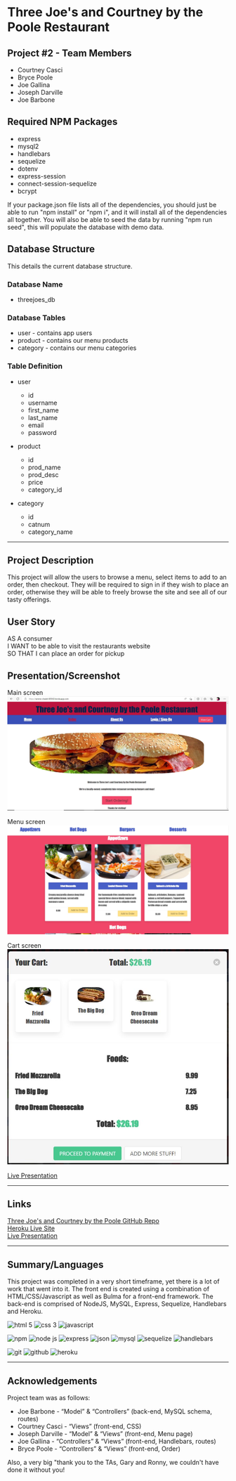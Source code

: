 # Three Joe's and Courtney by the Poole Restaurant
## Project #2 - Team Members
- Courtney Casci
- Bryce Poole
- Joe Gallina
- Joseph Darville
- Joe Barbone

## Required NPM Packages
- express
- mysql2
- handlebars
- sequelize
- dotenv
- express-session
- connect-session-sequelize
- bcrypt

If your package.json file lists all of the dependencies, you should just be able to run "npm install" or "npm i", and it will install all of the dependencies all together. You will also be able to seed the data by running "npm run seed", this will populate the database with demo data. 

## Database Structure
This details the current database structure.  
### Database Name
* threejoes_db

### Database Tables
* user - contains app users
* product - contains our menu products
* category - contains our menu categories

### Table Definition
* user
    * id
    * username
    * first_name
    * last_name
    * email
    * password

* product
    * id
    * prod_name
    * prod_desc
    * price
    * category_id

* category
    * id
    * catnum
    * category_name

---

## Project Description

This project will allow the users to browse a menu, select items to add to an order, then checkout. They will be required to sign in if they wish to place an order, otherwise they will be able to freely browse the site and see all of our tasty offerings. 

## User Story

AS A consumer  
I WANT to be able to visit the restaurants website  
SO THAT I can place an order for pickup

## Presentation/Screenshot

Main screen
![main screen - Three Joe's website](/public/images/screenshot-main.JPG)

Menu screen
![menu screen - Three Joe's website](/public/images/screenshot-main1.JPG)

Cart screen  
![cart screen - Three Joe's website](/public/images/screenshot-main2.JPG)

[Live Presentation](https://docs.google.com/presentation/d/15WEYkBOP9_9AuGmD1_xfu5ybtDlUJ3c7lD2jtHKpMWE/edit?usp=sharing)

---

## Links

[Three Joe's and Courtney by the Poole GitHub Repo](https://github.com/courtcoder/Three-Joes)  
[Heroku Live Site](https://serene-citadel-89543.herokuapp.com/)  
[Live Presentation](https://docs.google.com/presentation/d/15WEYkBOP9_9AuGmD1_xfu5ybtDlUJ3c7lD2jtHKpMWE/edit?usp=sharing)

---

## Summary/Languages

This project was completed in a very short timeframe, yet there is a lot of work that went into it. The front end is created using a combination of HTML/CSS/Javascript as well as Bulma for a front-end framework. The back-end is comprised of NodeJS, MySQL, Express, Sequelize, Handlebars and Heroku.

![html 5](https://img.shields.io/badge/HTML5-E34F26?style=for-the-badge&logo=html5&logoColor=white) ![css 3](https://img.shields.io/badge/CSS3-1572B6?style=for-the-badge&logo=css3&logoColor=white) ![javascript](https://img.shields.io/badge/JavaScript-323330?style=for-the-badge&logo=javascript&logoColor=F7DF1E)

![npm](https://img.shields.io/badge/npm-CB3837?style=for-the-badge&logo=npm&logoColor=white) ![node js](https://img.shields.io/badge/Node.js-339933?style=for-the-badge&logo=nodedotjs&logoColor=white) ![express](https://img.shields.io/badge/Express.js-000000?style=for-the-badge&logo=express&logoColor=white) ![json](https://img.shields.io/badge/json-5E5C5C?style=for-the-badge&logo=json&logoColor=white) ![mysql](https://img.shields.io/badge/MySQL-005C84?style=for-the-badge&logo=mysql&logoColor=white) ![sequelize](https://img.shields.io/badge/Sequelize-52B0E7?style=for-the-badge&logo=Sequelize&logoColor=white) ![handlebars](https://img.shields.io/badge/Handlebars.js-f0772b?style=for-the-badge&logo=handlebarsdotjs&logoColor=black)

![git](https://img.shields.io/badge/GIT-E44C30?style=for-the-badge&logo=git&logoColor=white) ![github](https://img.shields.io/badge/GitHub-100000?style=for-the-badge&logo=github&logoColor=white) ![heroku](https://img.shields.io/badge/Heroku-430098?style=for-the-badge&logo=heroku&logoColor=white)

---


## Acknowledgements

Project team was as follows:

* Joe Barbone - “Model” & “Controllers” (back-end, MySQL schema, routes)
* Courtney Casci - “Views” (front-end, CSS)
* Joseph Darville - “Model” & “Views” (front-end, Menu page)
* Joe Gallina - “Controllers” & “Views” (front-end, Handlebars, routes)
* Bryce Poole - “Controllers” & “Views” (front-end, Order)

Also, a very big "thank you to the TAs, Gary and Ronny, we couldn't have done it without you!



